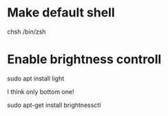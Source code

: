 # Make default shell

chsh /bin/zsh

# Enable brightness controll
sudo apt install light

I think only bottom one!

sudo apt-get install brightnessctl

